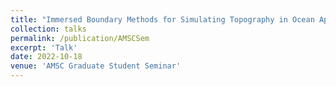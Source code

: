 ```yaml
---
title: "Immersed Boundary Methods for Simulating Topography in Ocean Applications"
collection: talks
permalink: /publication/AMSCSem
excerpt: 'Talk'
date: 2022-10-18
venue: 'AMSC Graduate Student Seminar'
---
```

